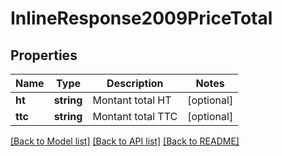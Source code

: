 # InlineResponse2009PriceTotal

## Properties
Name | Type | Description | Notes
------------ | ------------- | ------------- | -------------
**ht** | **string** | Montant total HT | [optional] 
**ttc** | **string** | Montant total TTC | [optional] 

[[Back to Model list]](../../README.md#documentation-for-models) [[Back to API list]](../../README.md#documentation-for-api-endpoints) [[Back to README]](../../README.md)

